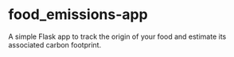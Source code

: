 # food_emissions-app
A simple Flask app to track the origin of your food and estimate its associated carbon footprint.
